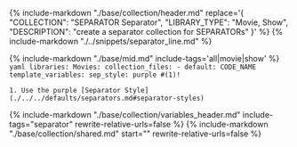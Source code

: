 {%
    include-markdown "./base/collection/header.md"
    replace='{
        "COLLECTION": "SEPARATOR Separator",
        "LIBRARY_TYPE": "Movie, Show",
        "DESCRIPTION": "create a separator collection for SEPARATORs"
    }'
%}
{% include-markdown "./../snippets/separator_line.md" %}

{% include-markdown "./base/mid.md" include-tags='all|movie|show' %}
    ```yaml
    libraries:
      Movies:
        collection_files:
          - default: CODE_NAME
            template_variables:
              sep_style: purple #(1)!
    ```
    
    1. Use the purple [Separator Style](./../../defaults/separators.md#separator-styles)

{% include-markdown "./base/collection/variables_header.md" include-tags="separator" rewrite-relative-urls=false %}
{% include-markdown "./base/collection/shared.md" start="<!--separator-variables-->" rewrite-relative-urls=false %}